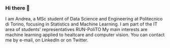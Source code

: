 ### Hi there 👋

<!--
**andrerubeis/andrerubeis** is a ✨ _special_ ✨ repository because its `README.md` (this file) appears on your GitHub profile.

Here are some ideas to get you started:

- 🔭 I’m currently working on ...
- 🌱 I’m currently learning ...
- 👯 I’m looking to collaborate on ...
- 🤔 I’m looking for help with ...
- 💬 Ask me about ...
- 📫 How to reach me: ...
- 😄 Pronouns: ...
- ⚡ Fun fact: ...
-->
I am Andrea, a MSc student of Data Science and Engineering at Politecnico di Torino, focusing in Statistics and Machine Learning. 
I am part of the IT area of students' representatives RUN-PoliTO 
My main interests are machine learning applied to healtcare and computer vision. 
You can contact me by e-mail, on LinkedIn or on Twitter.
